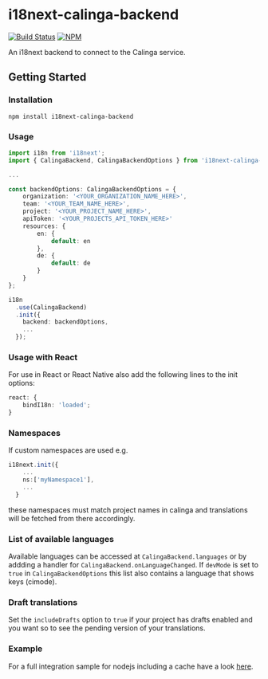 # i18next-calinga-backend

[![Build Status](https://dev.azure.com/conplementag/Calinga/_apis/build/status/i18next-calinga-backend%20CI%20Build?branchName=master)](https://dev.azure.com/conplementag/Calinga/_build/latest?definitionId=119&branchName=master)
[![NPM](https://img.shields.io/npm/v/i18next-calinga-backend)](https://www.npmjs.com/package/i18next-calinga-backend)

An i18next backend to connect to the Calinga service.

## Getting Started

### Installation

```
npm install i18next-calinga-backend
```

### Usage

```ts
import i18n from 'i18next';
import { CalingaBackend, CalingaBackendOptions } from 'i18next-calinga-backend';

...

const backendOptions: CalingaBackendOptions = {
    organization: '<YOUR_ORGANIZATION_NAME_HERE>',
    team: '<YOUR_TEAM_NAME_HERE>',
    project: '<YOUR_PROJECT_NAME_HERE>',
    apiToken: '<YOUR_PROJECTS_API_TOKEN_HERE>'
    resources: {
        en: {
            default: en
        },
        de: {
            default: de
        }
    }
};

i18n
  .use(CalingaBackend)
  .init({
    backend: backendOptions,
    ...
  });

```

### Usage with React

For use in React or React Native also add the following lines to the init options:

```ts
react: {
    bindI18n: 'loaded';
}
```

### Namespaces

If custom namespaces are used e.g.

```ts
i18next.init({
    ...
    ns:['myNamespace1'],
    ...
  }
```

these namespaces must match project names in calinga and translations will be fetched from there accordingly.

### List of available languages

Available languages can be accessed at `CalingaBackend.languages` or by addding a handler for `CalingaBackend.onLanguageChanged`.
If `devMode` is set to `true` in `CalingaBackendOptions` this list also contains a language that shows keys (cimode).

### Draft translations

Set the `includeDrafts` option to `true` if your project has drafts enabled and you want so to see the pending version of your translations.

### Example

For a full integration sample for nodejs including a cache have a look [here](https://github.com/conplementAG/calinga-nodejs-demo).
